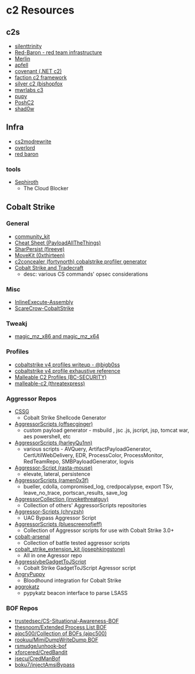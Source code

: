 # c2 Resources

## c2s
* [silenttrinity](https://github.com/byt3bl33d3r/SILENTTRINITY)
* [Red-Baron - red team infrastructure](https://github.com/byt3bl33d3r/Red-Baron)
* [Merlin](https://github.com/Ne0nd0g/merlin)
* [apfell](https://github.com/its-a-feature/Apfell)
* [covenant (.NET c2)](https://github.com/cobbr/Covenant)
* [faction c2 framework](https://github.com/FactionC2/Faction)
* [silver c2 (bishopfox](https://github.com/BishopFox/sliver)
* [mwrlabs c3](https://github.com/mwrlabs/C3)
* [pupy](https://github.com/n1nj4sec/pupy)
* [PoshC2](https://github.com/nettitude/PoshC2)
* [shad0w](https://github.com/bats3c/shad0w)

## Infra
- [cs2modrewrite](https://github.com/threatexpress/cs2modrewrite)
- [overlord](https://github.com/qsecure-labs/overlord)
- [red baron](https://github.com/Coalfire-Research/Red-Baron)

### tools
- [Sephiroth](https://github.com/0xdade/sephiroth)
    -  The Cloud Blocker
    
## Cobalt Strike

### General
- [community_kit](https://cobalt-strike.github.io/community_kit/)
- [Cheat Sheet (PayloadAllTheThings)](https://github.com/swisskyrepo/PayloadsAllTheThings/blob/master/Methodology%20and%20Resources/Cobalt%20Strike%20-%20Cheatsheet.md)
- [SharPersist (fireeye)](https://github.com/fireeye/SharPersist)
- [MoveKit (0xthirteen)](https://github.com/0xthirteen/MoveKit)
- [c2concealer (fortynorth) cobalstrike profiler generator](https://github.com/FortyNorthSecurity/C2concealer)
- [Cobalt Strike and Tradecraft](https://hausec.com/2021/07/26/cobalt-strike-and-tradecraft/)
    - desc: various CS commands' opsec considerations
    
### Misc
- [InlineExecute-Assembly](https://github.com/xforcered/InlineExecute-Assembly)
- [ScareCrow-CobaltStrike](https://github.com/GeorgePatsias/ScareCrow-CobaltStrike)

### Tweakj
- [magic_mz_x86 and magic_mz_x64](https://www.redteam.cafe/red-team/shellcode-injection/magic_mz_x86-and-magic_mz_x64)

### Profiles
- [cobaltstrike v4 profiles writeup - @bigb0ss](https://medium.com/@bigb0ss/red-team-cobalt-strike-4-0-malleable-c2-profile-guideline-eb3eeb219a7c)
- [cobaltstrike v4 profile exhaustive reference](https://github.com/bigb0sss/RedTeam/blob/master/CobaltStrike/malleable_C2_profile/CS4.0_guideline.profile)
- [Malleable C2 Profiles (BC-SECURITY)](https://github.com/BC-SECURITY/Malleable-C2-Profiles)
- [malleable-c2 (threatexpress)](https://github.com/threatexpress/malleable-c2)

### Aggressor Repos
- [CSSG](https://github.com/RCStep/CSSG)
    - Cobalt Strike Shellcode Generator
- [AggressorScripts (offsecginger)](https://github.com/offsecginger/AggressorScripts)
    - custom payload generator - msbuild , jsc .js, jscript, jsp, tomcat war, aes powershell, etc
- [AggressorScripts (harleyQu1nn)](https://github.com/harleyQu1nn/AggressorScripts)
    - various scripts - AVQuery, ArtifactPayloadGenerator, CertUtilWebDelivery, EDR, ProcessColor, ProcessMonitor, RedTeamRepo, SMBPayloadGenerator, logvis
- [Aggressor-Script (rasta-mouse)](https://github.com/rasta-mouse/Aggressor-Script)
    - elevate, lateral, persistence
- [AggressorScripts (ramen0x3f)](https://github.com/ramen0x3f/AggressorScripts)
    - bueller, cdolla, compromised_log, credpocalypse, export TSv, leave_no_trace, portscan_results, save_log
- [AggressorCollection (invokethreatguy)](https://github.com/invokethreatguy/AggressorCollection)
    - Collection of others' AggressorScripts repositories
- [Aggressor-Scripts (chryzsh)](https://github.com/chryzsh/Aggressor-Scripts)
    - UAC Bypass Aggressor Script
- [AggressorScripts (bluescreenofjeff)](https://github.com/bluscreenofjeff/AggressorScripts)
    - Collection of Aggressor scripts for use with Cobalt Strike 3.0+
- [cobalt-arsenal](https://github.com/mgeeky/cobalt-arsenal)
    - Collection of battle tested aggressor scripts
- [cobalt_strike_extension_kit (josephkingstone)](https://github.com/josephkingstone/cobalt_strike_extension_kit)
    - All in one Agressor repo
- [AggressivbeGadgetToJScript](https://github.com/EncodeGroup/AggressiveGadgetToJScript)
    - Cobalt Strike GadgetToJScript Agressor script
- [AngryPuppy](https://github.com/vysecurity/ANGRYPUPPY)
    - Bloodhound integration for Cobalt Strike
- [aggrokatz](https://github.com/sec-consult/aggrokatz)
    - pypykatz beacon interface to parse LSASS

### BOF Repos
* [trustedsec/CS-Situational-Awareness-BOF](https://github.com/trustedsec/CS-Situational-Awareness-BOF)
* [thesnoom/Extended Process List BOF](https://github.com/thesnoom/extps-cobalt-strike-bof)
* [ajpc500/Collection of BOFs (ajpc500)](https://github.com/ajpc500/BOFs)
* [rookuu/MimiDumpWriteDump BOF](https://github.com/rookuu/BOFs)
* [rsmudge/unhook-bof](https://github.com/rsmudge/unhook-bof)
* [xforcered/CredBandit](https://github.com/xforcered/CredBandit)
* [jsecu/CredManBof](https://github.com/jsecu/CredManBOF)
* [boku7/injectAmsiBypass](https://github.com/boku7/injectAmsiBypass)